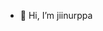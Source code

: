 - 👋 Hi, I’m jiinurppa

<!---
jiinurppa/jiinurppa is a ✨ special ✨ repository because its `README.md` (this file) appears on your GitHub profile.
You can click the Preview link to take a look at your changes.
--->
